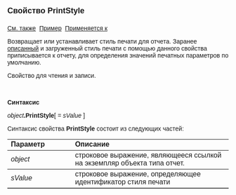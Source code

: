 ﻿<html>
<head>
<title>Отчет\PrintStyle</title>
</head>

<body>

<p><font size="4" face="Arial"><strong>Свойство PrintStyle<br>
<br>
</strong></font><font face="Arial"><a href="../../Defs/PrintStyle.html">
См. также</a>&nbsp; <u>Пример</u>&nbsp; <a href="../AsRepViewer.html">Применяется 
к</a></font></p>

<p><font face="Arial">Возвращает или устанавливает стиль печати для 
отчета. Заранее <a
href="../../Defs/PrintStyle.html">описанный</a> и загруженный стиль печати с 
помощью данного свойства приписывается к отчету, для определения значений 
печатных параметров по умолчанию. </font></p>

<p><font face="Arial">Свойство для чтения и записи.</font></p>

<p>&nbsp;</p>

<p class="label"><font face="Arial"><b>Синтаксис</b></font></p>

<p><font face="Arial"><em>object</em><strong>.PrintStyle</strong>[<em> 
= sValue</em>
]</font></p>

<p><font face="Arial">Синтаксис свойства <strong>PrintStyle</strong>
состоит из следующих частей:</font></p>

<table border="1" cellPadding="5" cols="2" frame="below" rules="rows">
<TBODY>
  <tr vAlign="top">
    <td class="label" width="29%"><font face="Arial"><b>Параметр</b></font></td>
    <td class="label" width="71%"><font face="Arial"><strong>Описание</strong></font></td>
  </tr>
  <tr>
    <td width="29%"><font face="Arial"><em>object</em></font></td>
    <td width="71%"><font face="Arial">строковое выражение, являющееся 
	ссылкой на экземпляр объекта типа отчет.</font></td>
  </tr>
  <tr>
    <td width="29%"><font face="Arial"><em>sValue</em></font></td>
    <td width="71%"><font face="Arial">строковое выражение, 
	определяющее идентификатор стиля печати</font></td>
  </tr>
</TBODY>
</table>
</body>
</html>
